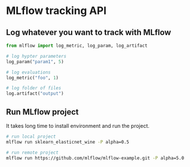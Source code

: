 # MLflow tracking API


## Log whatever you want to track with MLflow
```python
from mlflow import log_metric, log_param, log_artifact

# log hypter parameters
log_param("param1", 5)

# log evaluations
log_metric("foo", 1)

# log folder of files
log.artifact("output")
```


## Run MLflow project
It takes long time to install environment and run the project.
```bash
# run local project
mlflow run sklearn_elasticnet_wine -P alpha=0.5

# run remote project
mlflow run https://github.com/mlflow/mlflow-example.git -P alpha=5.0
```
